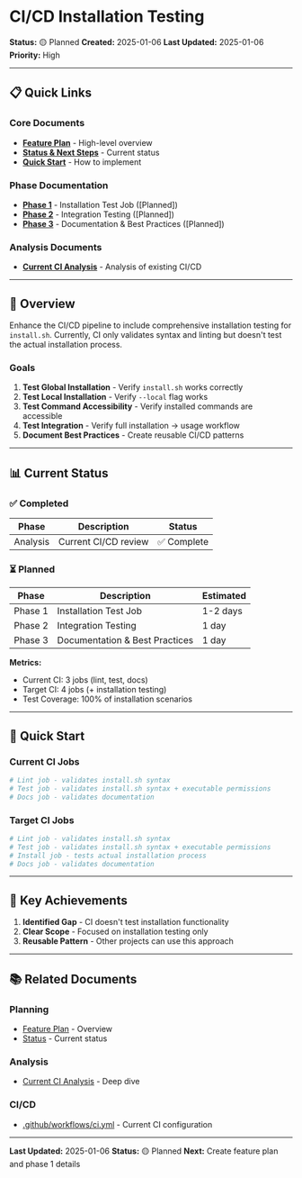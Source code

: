 # CI/CD Installation Testing

**Status:** 🟡 Planned
**Created:** 2025-01-06
**Last Updated:** 2025-01-06
**Priority:** High

---

## 📋 Quick Links

### Core Documents
- **[Feature Plan](feature-plan.md)** - High-level overview
- **[Status & Next Steps](status-and-next-steps.md)** - Current status
- **[Quick Start](quick-start.md)** - How to implement

### Phase Documentation
- **[Phase 1](phase-1.md)** - Installation Test Job ([Planned])
- **[Phase 2](phase-2.md)** - Integration Testing ([Planned])
- **[Phase 3](phase-3.md)** - Documentation & Best Practices ([Planned])

### Analysis Documents
- **[Current CI Analysis](current-ci-analysis.md)** - Analysis of existing CI/CD

---

## 🎯 Overview

Enhance the CI/CD pipeline to include comprehensive installation testing for `install.sh`. Currently, CI only validates syntax and linting but doesn't test the actual installation process.

### Goals

1. **Test Global Installation** - Verify `install.sh` works correctly
2. **Test Local Installation** - Verify `--local` flag works
3. **Test Command Accessibility** - Verify installed commands are accessible
4. **Test Integration** - Verify full installation → usage workflow
5. **Document Best Practices** - Create reusable CI/CD patterns

---

## 📊 Current Status

### ✅ Completed

| Phase | Description | Status |
|-------|-------------|--------|
| Analysis | Current CI/CD review | ✅ Complete |

### ⏳ Planned

| Phase | Description | Estimated |
|-------|-------------|-----------|
| Phase 1 | Installation Test Job | 1-2 days |
| Phase 2 | Integration Testing | 1 day |
| Phase 3 | Documentation & Best Practices | 1 day |

**Metrics:**
- Current CI: 3 jobs (lint, test, docs)
- Target CI: 4 jobs (+ installation testing)
- Test Coverage: 100% of installation scenarios

---

## 🚀 Quick Start

### Current CI Jobs
```bash
# Lint job - validates install.sh syntax
# Test job - validates install.sh syntax + executable permissions
# Docs job - validates documentation
```

### Target CI Jobs
```bash
# Lint job - validates install.sh syntax
# Test job - validates install.sh syntax + executable permissions
# Install job - tests actual installation process
# Docs job - validates documentation
```

---

## 🎊 Key Achievements

1. **Identified Gap** - CI doesn't test installation functionality
2. **Clear Scope** - Focused on installation testing only
3. **Reusable Pattern** - Other projects can use this approach

---

## 📚 Related Documents

### Planning
- [Feature Plan](feature-plan.md) - Overview
- [Status](status-and-next-steps.md) - Current status

### Analysis
- [Current CI Analysis](current-ci-analysis.md) - Deep dive

### CI/CD
- [.github/workflows/ci.yml](../../../.github/workflows/ci.yml) - Current CI configuration

---

**Last Updated:** 2025-01-06
**Status:** 🟡 Planned
**Next:** Create feature plan and phase 1 details
